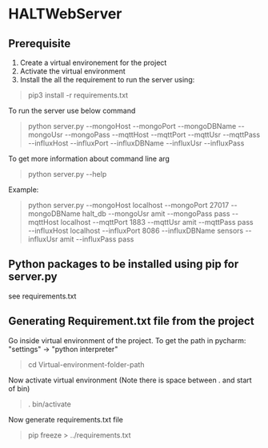 # HALTWebServer

## Prerequisite

1. Create a virtual environement for the project
2. Activate the virtual environment
3. Install the all the requirement to run the server using:

> pip3 install -r requirements.txt

To run the server use below command
> python server.py --mongoHost <IP> --mongoPort <port> --mongoDBName <my mongodb name> --mongoUsr <me> 
                 --mongoPass <pass> --mqttHost <IP> --mqttPort <port> --mqttUsr <me> --mqttPass <pass> 
                 --influxHost <IP> --influxPort <port> --influxDBName <my influx db name> --influxUsr <me> 
                 --influxPass <pass>


To get more information about command line arg 
> python server.py --help

Example:
> python server.py --mongoHost localhost --mongoPort 27017 --mongoDBName halt_db --mongoUsr amit 
                --mongoPass pass --mqttHost localhost --mqttPort 1883 --mqttUsr amit --mqttPass pass    
                --influxHost localhost --influxPort 8086 --influxDBName sensors --influxUsr amit --influxPass pass


## Python packages to be installed using pip for server.py
see requirements.txt

## Generating Requirement.txt file from the project
Go inside virtual environment of the project. To get the path in pycharm: "settings" -> "python interpreter"
> cd Virtual-environment-folder-path

Now activate virtual environment (Note there is space between . and start of bin)
> . bin/activate

Now generate requirements.txt file
> pip freeze > ../requirements.txt


